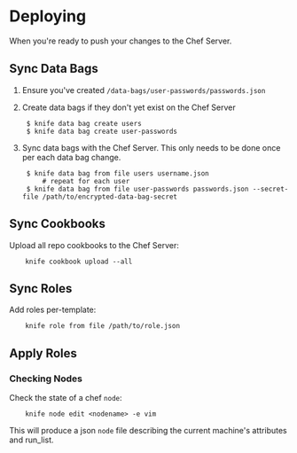 Deploying
=========

When you're ready to push your changes to the Chef Server.

## Sync Data Bags

1. Ensure you've created `/data-bags/user-passwords/passwords.json`
2. Create data bags if they don't yet exist on the Chef Server
	
		$ knife data bag create users
		$ knife data bag create user-passwords
		
3. Sync data bags with the Chef Server. This only needs to be done once per each data bag change.

		$ knife data bag from file users username.json
		    # repeat for each user
		$ knife data bag from file user-passwords passwords.json --secret-file /path/to/encrypted-data-bag-secret


## Sync Cookbooks

Upload all repo cookbooks to the Chef Server:

		knife cookbook upload --all


## Sync Roles
Add roles per-template:

		knife role from file /path/to/role.json
		
## Apply Roles

### Checking Nodes
Check the state of a chef `node`: 

		knife node edit <nodename> -e vim

This will produce a json `node` file describing the current machine's attributes and run_list.